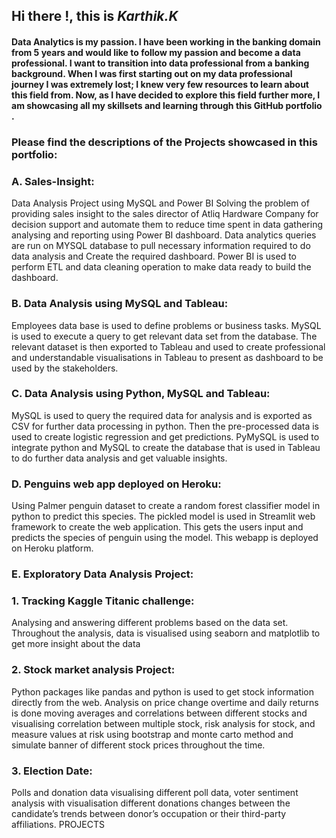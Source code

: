 ## Hi there !, this is ***Karthik.K***

#### Data Analytics is my passion. I have been working in the banking domain from 5 years and would like to follow my passion and become a data professional.  I want to transition into data professional from a banking background. When I was first starting out on my data professional journey I was extremely lost; I knew very few resources to learn about this field from. Now, as I have decided to explore this field further more, I am  showcasing all my skillsets and learning through this GitHub portfolio .

### **Please find the descriptions of the Projects showcased in this portfolio:**

### **A. Sales-Insight:**
   Data Analysis Project using MySQL and Power BI Solving the problem of providing sales insight to the sales director of Atliq Hardware Company for decision support and automate them to reduce time spent in data gathering analysing and reporting using Power BI dashboard. Data analytics queries are run on MYSQL database to pull necessary information required to do data analysis and Create the required dashboard. Power BI is used to perform ETL and data cleaning operation to make data ready to build the dashboard.
    
### **B. Data Analysis using MySQL and Tableau:**
   Employees data base is used to define problems or business tasks. MySQL is used to execute a query to get relevant data set from the database. The relevant dataset is then exported to Tableau and used to create professional and understandable visualisations in Tableau to present as dashboard to be used by the stakeholders.
    
### **C. Data Analysis using Python, MySQL and Tableau:**
   MySQL is used to query the required data for analysis and is exported as CSV for further data processing in python. Then the pre-processed data is used to create logistic regression and get predictions. PyMySQL is used to integrate python and MySQL to create the database that is used in Tableau to do further data analysis and get valuable insights. 

### **D. Penguins web app deployed on Heroku:**
   Using Palmer penguin dataset to create a random forest classifier model in python to predict this species. The pickled model is used in Streamlit web framework to create the web application. This gets the users input and predicts the species of penguin using the model. This webapp is deployed on Heroku platform. 
   
### **E. Exploratory Data Analysis Project:** 

### 1. Tracking Kaggle Titanic challenge: 
Analysing and answering different problems based on the data set. Throughout the analysis, data is visualised using seaborn and matplotlib to get more insight about the data 
### **2. Stock market analysis Project:**
Python packages like pandas and python is used to get stock information directly from the web. Analysis on price change overtime and daily returns is done moving averages and correlations between different stocks and visualising correlation between multiple stock, risk analysis for stock, and measure values at risk using bootstrap and monte carto method and simulate banner of different stock prices throughout the time. 
### **3. Election Date:**
Polls and donation data visualising different poll data, voter sentiment analysis with visualisation different donations changes between the candidate’s trends between donor’s occupation or their third-party affiliations. PROJECTS
